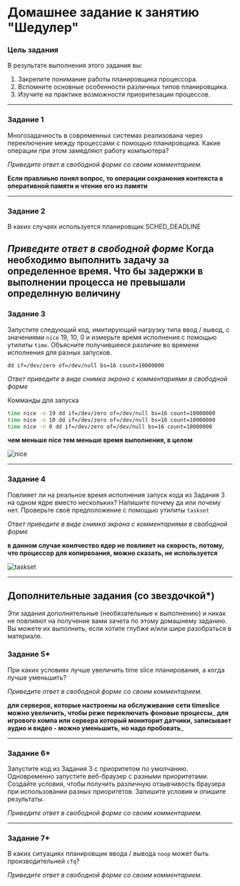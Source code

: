 # Домашнее задание к занятию "Шедулер"

### Цель задания

В результате выполнения этого задания вы:

1. Закрепите понимание работы планировщика процессора.
2. Вспомните основные особенности различных типов планировщика.
3. Изучите на практике возможности приоритезации процессов.


----

### Задание 1

Многозадачность в современных системах реализована через переключение между процессами с помощью планировщика. Какие операции при этом замедляют работу компьютера?


*Приведите ответ в свободной форме со своим комментарием.*

__Если правлиьно понял вопрос, то операции сохранения контекста в оперативной памяти и чтение его из памяти__


---

### Задание 2

В каких случаях используется планировщик SCHED_DEADLINE

*Приведите ответ в свободной форме*
__Когда необходимо выполнить задачу за определенное время. Что бы задержки в выполнении процесса не превышали определнную величину__
---

### Задание 3

Запустите следующий код, имитирующий нагрузку типа ввод / вывод, с значениями `nice` 19, 10, 0 и измерьте время исполнения с помощью утилиты `time`. Объясните получившееся различие во времени исполнения для разных запусков.

    dd if=/dev/zero of=/dev/null bs=16 count=10000000

*Ответ приведите в виде снимка экрана с комментариями в свободной форме*

Комманды для запуска
```bash
time nice -n 19 dd if=/dev/zero of=/dev/null bs=16 count=10000000
time nice -n 10 dd if=/dev/zero of=/dev/null bs=16 count=10000000
time nice -n 0 dd if=/dev/zero of=/dev/null bs=16 count=10000000
```
__чем меньше nice тем меньше время выполнения, в целом__

![nice]()

---

### Задание 4

Повлияет ли на реальное время исполнения запуск кода из Задания 3 на одном ядре вместо нескольких? Напишите почему да или почему нет. Проверьте своё предположение с помощью утилиты `taskset`

*Ответ приведите в виде снимка экрана с комментариями в свободной форме*

__в данном случае коилчество ядер не повлияет на скорость, потому, что процессор для копирвоания, можно сказать, не используется__

![taskset]()

---

## Дополнительные задания (со звездочкой*)
Эти задания дополнительные (необязательные к выполнению) и никак не повлияют на получение вами зачета по этому домашнему заданию. Вы можете их выполнить, если хотите глубже и/или шире разобраться в материале.

### Задание 5*

При каких условиях лучше увеличить time slice планирования, а когда лучше уменьшить?

*Приведите ответ в свободной форме со своим комментарием.*

__для серверов, которые настроены на обслуживание сети timeslice можно увеличить, чтобы реже переключать фоновые процессы___
__для игрового компа или сервера который мониторит датчики, записывает аудио и видео - можно уменьшить, но надо пробовать___

------

### Задание 6*

Запустите код из Задания 3 с приоритетом по умолчанию. Одновременно запустите веб-браузер с разными приоритетами. Создайте условия, чтобы получить различную отзывчивость браузера при использовании разных приоритетов. Запишите условия и опишите результаты.

*Приведите ответ в свободной форме со своим комментарием.*

------

### Задание 7*

В каких ситуациях планировщик ввода / вывода `noop` может быть производительней `cfq`?

*Приведите ответ в свободной форме со своим комментарием.*

